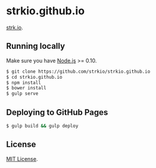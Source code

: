 # strkio.github.io

[strk.io](http://strk.io/).

## Running locally

Make sure you have [Node.js](http://nodejs.org/) >= 0.10.

```sh
$ git clone https://github.com/strkio/strkio.github.io
$ cd strkio.github.io
$ npm install
$ bower install
$ gulp serve
```

## Deploying to GitHub Pages

```sh
$ gulp build && gulp deploy
```

## License

[MIT License](http://opensource.org/licenses/mit-license.php).
